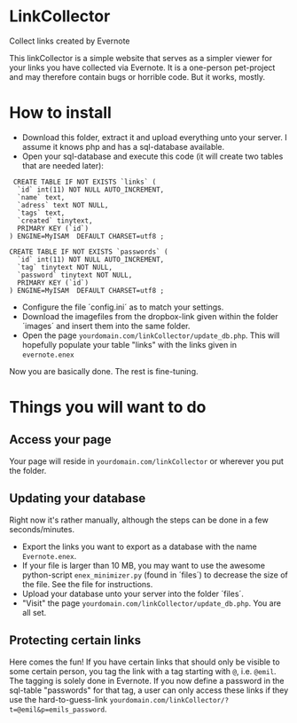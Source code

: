 LinkCollector
=============

Collect links created by Evernote

This linkCollector is a simple website that serves as a simpler viewer for your links you have collected via Evernote.
It is a one-person pet-project and may therefore contain bugs or horrible code. But it works, mostly.

# How to install

* Download this folder, extract it and upload everything unto your server. I assume it knows php and has a sql-database available.
*  Open your sql-database and execute this code (it will create two tables that are needed later):
```
 CREATE TABLE IF NOT EXISTS `links` (
  `id` int(11) NOT NULL AUTO_INCREMENT,
  `name` text,
  `adress` text NOT NULL,
  `tags` text,
  `created` tinytext,
  PRIMARY KEY (`id`)
) ENGINE=MyISAM  DEFAULT CHARSET=utf8 ;

CREATE TABLE IF NOT EXISTS `passwords` (
  `id` int(11) NOT NULL AUTO_INCREMENT,
  `tag` tinytext NOT NULL,
  `password` tinytext NOT NULL,
  PRIMARY KEY (`id`)
) ENGINE=MyISAM  DEFAULT CHARSET=utf8 ;
```
* Configure the file ´config.ini´ as to match your settings.
* Download the imagefiles from the dropbox-link given within the folder ´images´ and insert them into the same folder.
* Open the page `yourdomain.com/linkCollector/update_db.php`. This will hopefully populate your table "links" with the links given in `evernote.enex`

Now you are basically done. The rest is fine-tuning.

# Things you will want to do

## Access your page
Your page will reside in `yourdomain.com/linkCollector` or wherever you put the folder.

## Updating your database
Right now it's rather manually, although the steps can be done in a few seconds/minutes.

* Export the links you want to export as a database with the name `Evernote.enex`.
* If your file is larger than 10 MB, you may want to use the awesome python-script `enex_minimizer.py` (found in ´files´) to decrease the size of the file. See the file for instructions.
* Upload your database unto your server into the folder ´files´.
* "Visit" the page `yourdomain.com/linkCollector/update_db.php`. You are all set.

## Protecting certain links

Here comes the fun! If you have certain links that should only be visible to some certain person, you tag the link with a tag starting with `@`, i.e. `@emil`. The tagging is solely done in Evernote. If you now define a password in the sql-table "passwords" for that tag, a user can only access these links if they use the hard-to-guess-link `yourdomain.com/linkCollector/?t=@emil&p=emils_password`.
 
